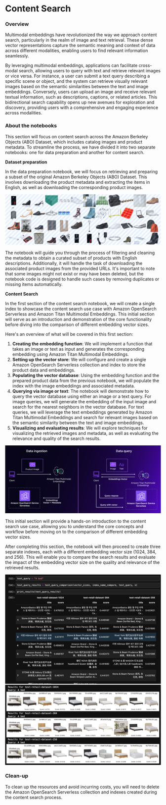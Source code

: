# Content Search
### Overview

Multimodal embeddings have revolutionized the way we approach content search, particularly in the realm of image and text retrieval. These dense vector representations capture the semantic meaning and context of data across different modalities, enabling users to find relevant information seamlessly.

By leveraging multimodal embeddings, applications can facilitate cross-modal search, allowing users to query with text and retrieve relevant images or vice versa. For instance, a user can submit a text query describing a specific scene or object, and the system can retrieve visually relevant images based on the semantic similarities between the text and image embeddings. Conversely, users can upload an image and receive relevant textual information, such as descriptions, captions, or related articles. This bidirectional search capability opens up new avenues for exploration and discovery, providing users with a comprehensive and engaging experience across modalities.

### About the notebooks

This section will focus on content search across the Amazon Berkeley Objects (ABO) Dataset, which includes catalog images and product metadata. To streamline the process, we have divided it into two separate notebooks: one for data preparation and another for content search.

**Dataset preparation**

In the data preparation notebook, we will focus on retrieving and preparing a subset of the original Amazon Berkeley Objects (ABO) Dataset. This involves downloading the product metadata and extracting the items in English, as well as downloading the corresponding product images.

![Amazon Berkeley Objects](../src/images/mmw-9.png)

The notebook will guide you through the process of filtering and cleaning the metadata to obtain a curated subset of products with English descriptions. Additionally, it will handle the task of downloading the associated product images from the provided URLs. It's important to note that some images might not exist or may have been deleted, but the notebook code is designed to handle such cases by removing duplicates or missing items automatically.

**Content Search**

In the first section of the content search notebook, we will create a single index to showcase the content search use case with Amazon OpenSearch Serverless and Amazon Titan Multimodal Embeddings. This initial section will serve as an introduction and demonstration of the core functionality before diving into the comparison of different embedding vector sizes.

Here's an overview of what will be covered in this first section:

1. **Creating the embedding function**: We will implement a function that takes an image or text as input and generates the corresponding embedding using Amazon Titan Multimodal Embeddings.
2. **Setting up the vector store**: We will configure and create a single Amazon OpenSearch Serverless collection and index to store the product data and embeddings.
3. **Populating the vector database**: Using the embedding function and the prepared product data from the previous notebook, we will populate the index with the image embeddings and associated metadata.
4. **Querying via image or text**: The notebook will demonstrate how to query the vector database using either an image or a text query. For image queries, we will generate the embedding of the input image and search for the nearest neighbors in the vector database. For text queries, we will leverage the text embeddings generated by Amazon Titan Multimodal Embeddings and search for relevant images based on the semantic similarity between the text and image embeddings.
5. **Visualizing and evaluating results**: We will explore techniques for visualizing the retrieved images and metadata, as well as evaluating the relevance and quality of the search results.


![Architecture](../src/images/mmw-10.png)

This initial section will provide a hands-on introduction to the content search use case, allowing you to understand the core concepts and workflow before moving on to the comparison of different embedding vector sizes.

After completing this section, the notebook will then proceed to create three separate indexes, each with a different embedding vector size (1024, 384, and 256). This will enable you to compare the search results and evaluate the impact of the embedding vector size on the quality and relevance of the retrieved results.

![Text Query](../src/images/mmw-11.png)
![Image Query](../src/images/mmw-12.png)

### Clean-up

To clean up the resources and avoid incurring costs, you will need to delete the Amazon OpenSearch Serverless collection and indexes created during the content search process.